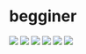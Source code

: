 # begginer
<img src="https://img.shields.io/badge/Python-3766AB?style=flat-square&logo=Python&logoColor=white"/></a>
<img src="https://img.shields.io/badge/pandas-EAC751?style=flat-square&logo=pandas&logoColor=black"/></a>
<img src="https://img.shields.io/badge/Html-E40AD8?style=flat-square&logo=Html&logoColor=pink"/></a> 
<img src="https://img.shields.io/badge/Css-0238A4?style=flat-square&logo=Css&logoColor=deepblue"/></a>
<img src="https://img.shields.io/badge/React-EC3801?style=flat-square&logo=React&logoColor=orange"/></a>
<img src="https://img.shields.io/badge/JavaScript-029E15?style=flat-square&logo=JavaScript&logoColor=green"/></a>




